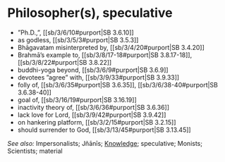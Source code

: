# Philosopher(s), speculative

* ”Ph.D.,”, [[sb/3/6/10#purport|SB 3.6.10]]
* as godless, [[sb/3/5/3#purport|SB 3.5.3]]
* Bhāgavatam misinterpreted by, [[sb/3/4/20#purport|SB 3.4.20]]
* Brahmā’s example to, [[sb/3/8/17-18#purport|SB 3.8.17-18]], [[sb/3/8/22#purport|SB 3.8.22]]
* buddhi-yoga beyond, [[sb/3/6/9#purport|SB 3.6.9]]
* devotees ”agree” with, [[sb/3/9/33#purport|SB 3.9.33]]
* folly of, [[sb/3/6/35#purport|SB 3.6.35]], [[sb/3/6/38-40#purport|SB 3.6.38-40]]
* goal of, [[sb/3/16/19#purport|SB 3.16.19]]
* inactivity theory of, [[sb/3/6/36#purport|SB 3.6.36]]
* lack love for Lord, [[sb/3/9/42#purport|SB 3.9.42]]
* on hankering platform, [[sb/3/2/15#purport|SB 3.2.15]]
* should surrender to God, [[sb/3/13/45#purport|SB 3.13.45]]

*See also:* Impersonalists; Jñānīs; [Knowledge](entries/knowledge.md); speculative; Monists; Scientists; material

